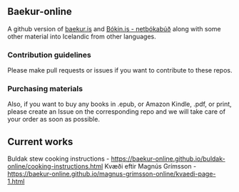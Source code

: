 ## Baekur-online
A github version of [baekur.is](https://baekur.is) and [Bókin.is - netbókabúð](https://bokin.is) along with some other material into Icelandic from other languages.

### Contribution guidelines 
Please make pull requests or issues if you want to contribute to these repos. 


### Purchasing materials
Also, if you want to buy any books in .epub, or Amazon Kindle, .pdf, or print, 
please create an Issue on the corresponding repo and we will take care of your order as soon as possible.

## Current works
Buldak stew cooking instructions - https://baekur-online.github.io/buldak-online/cooking-instructions.html
Kvæði eftir Magnús Grímsson - https://baekur-online.github.io/magnus-grimsson-online/kvaedi-page-1.html

<!--

**Here are some ideas to get you started:**

🙋‍♀️ A short introduction - what is your organization all about?
🌈 Contribution guidelines - how can the community get involved?
👩‍💻 Useful resources - where can the community find your docs? Is there anything else the community should know?
🍿 Fun facts - what does your team eat for breakfast?
🧙 Remember, you can do mighty things with the power of [Markdown](https://docs.github.com/github/writing-on-github/getting-started-with-writing-and-formatting-on-github/basic-writing-and-formatting-syntax)
-->
